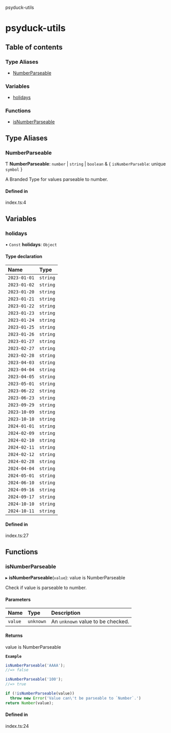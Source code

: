 psyduck-utils

# psyduck-utils

## Table of contents

### Type Aliases

- [NumberParseable](README.md#numberparseable)

### Variables

- [holidays](README.md#holidays)

### Functions

- [isNumberParseable](README.md#isnumberparseable)

## Type Aliases

### NumberParseable

Ƭ **NumberParseable**: `number` \| `string` \| `boolean` & { `isNumberParseble`: unique `symbol`  }

A Branded Type for values parseable to number.

#### Defined in

index.ts:4

## Variables

### holidays

• `Const` **holidays**: `Object`

#### Type declaration

| Name | Type |
| :------ | :------ |
| `2023-01-01` | `string` |
| `2023-01-02` | `string` |
| `2023-01-20` | `string` |
| `2023-01-21` | `string` |
| `2023-01-22` | `string` |
| `2023-01-23` | `string` |
| `2023-01-24` | `string` |
| `2023-01-25` | `string` |
| `2023-01-26` | `string` |
| `2023-01-27` | `string` |
| `2023-02-27` | `string` |
| `2023-02-28` | `string` |
| `2023-04-03` | `string` |
| `2023-04-04` | `string` |
| `2023-04-05` | `string` |
| `2023-05-01` | `string` |
| `2023-06-22` | `string` |
| `2023-06-23` | `string` |
| `2023-09-29` | `string` |
| `2023-10-09` | `string` |
| `2023-10-10` | `string` |
| `2024-01-01` | `string` |
| `2024-02-09` | `string` |
| `2024-02-10` | `string` |
| `2024-02-11` | `string` |
| `2024-02-12` | `string` |
| `2024-02-28` | `string` |
| `2024-04-04` | `string` |
| `2024-05-01` | `string` |
| `2024-06-10` | `string` |
| `2024-09-16` | `string` |
| `2024-09-17` | `string` |
| `2024-10-10` | `string` |
| `2024-10-11` | `string` |

#### Defined in

index.ts:27

## Functions

### isNumberParseable

▸ **isNumberParseable**(`value`): value is NumberParseable

Check if value is parseable to number.

#### Parameters

| Name | Type | Description |
| :------ | :------ | :------ |
| `value` | `unknown` | An `unknown` value to be checked. |

#### Returns

value is NumberParseable

**`Example`**

```js
isNumberParseable('AAAA');
//=> false

isNumberParseable('100');
//=> true

if (!isNumberParseable(value))
  throw new Error('Value can\'t be parseable to `Number`.')
return Number(value);
```

#### Defined in

index.ts:24
